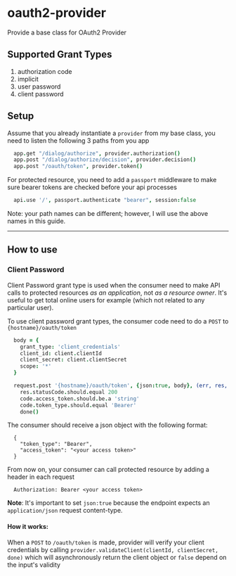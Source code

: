 oauth2-provider
===============

Provide a base class for OAuth2 Provider

## Supported Grant Types

1. authorization code
2. implicit
3. user password
4. client password

## Setup
Assume that you already instantiate a `provider` from my base class, you need to listen the following 3 paths from you app

``` coffeescript
  app.get "/dialog/authorize", provider.authorization()
  app.post "/dialog/authorize/decision", provider.decision()
  app.post "/oauth/token", provider.token()
```

For protected resource, you need to add a `passport` middleware to make sure bearer tokens are checked before your api processes

```coffeescript
  api.use '/', passport.authenticate "bearer", session:false
```

Note: your path names can be different; however, I will use the above names in this guide.

- - -

## How to use

### Client Password

Client Password grant type is used when the consumer need to make API calls to protected resources *as an application*, not *as a resource owner*. It's useful to get total online users for example (which not related to any particular user).

To use client password grant types, the consumer code need to do a `POST` to `{hostname}/oauth/token`

``` coffeescript
  body = {
    grant_type: 'client_credentials'
    client_id: client.clientId
    client_secret: client.clientSecret
    scope: '*'
  }

  request.post '{hostname}/oauth/token', {json:true, body}, (err, res, code)->
    res.statusCode.should.equal 200
    code.access_token.should.be.a 'string'
    code.token_type.should.equal 'Bearer'
    done()

```

The consumer should receive a json object with the following format:

```
  {
    "token_type": "Bearer",
    "access_token": "<your access token>"
  }
```

From now on, your consumer can call protected resource by adding a header in each request

```
  Authorization: Bearer <your access token>
```

**Note**: It's important to set `json:true` because the endpoint expects an `application/json` request content-type.

#### How it works:
When a `POST` to `/oauth/token` is made, provider will verify your client credentials by calling `provider.validateClient(clientId, clientSecret, done)` which will asynchronously return the client object or `false` depend on the input's validity

